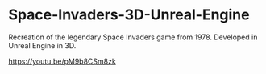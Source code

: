 # Space-Invaders-3D-Unreal-Engine
Recreation of the legendary Space Invaders game from 1978. Developed in Unreal Engine in 3D.



https://youtu.be/pM9b8CSm8zk
